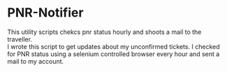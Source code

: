 # PNR-Notifier
This utility scripts chekcs pnr status hourly and shoots a mail to the traveller. <br>
I wrote this script to get updates about my unconfirmed tickets. I checked for PNR status using a selenium controlled browser every hour and sent a mail to my account.
